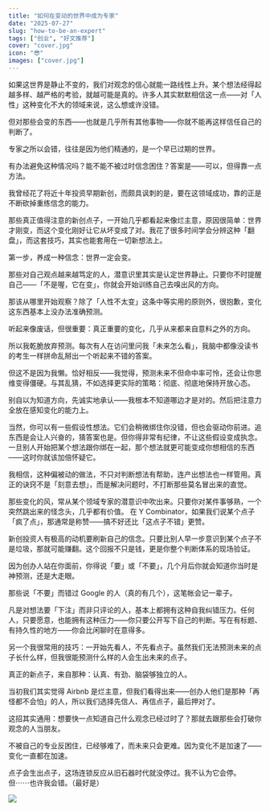```yaml
---
title: "如何在变动的世界中成为专家"
date: "2025-07-27"
slug: "how-to-be-an-expert"
tags: ["创业", "好文推荐"]
cover: "cover.jpg"
icon: "😎"
images: ["cover.jpg"]
---
```

如果这世界是静止不变的，我们对观念的信心就能一路线性上升。某个想法经得起越多样、越严格的考验，就越可能是真的。许多人其实默默相信这一点——对「人性」这种变化不大的领域来说，这么想或许没错。



但对那些会变的东西——也就是几乎所有其他事物——你就不能再这样信任自己的判断了。



专家之所以会错，往往是因为他们精通的，是一个早已过期的世界。



有办法避免这种情况吗？能不能不被过时信念困住？答案是——可以，但得靠一点方法。



我曾经花了将近十年投资早期新创，而颇具讽刺的是，要在这领域成功，靠的正是不断砍掉重练信念的能力。



那些真正值得注意的新创点子，一开始几乎都看起来像烂主意，原因很简单：世界才刚变，而这个变化刚好让它从坏变成了对。我花了很多时间学会分辨这种「翻盘」，而这套技巧，其实也能套用在一切新想法上。



第一步，养成一种信念：世界一定会变。



那些对自己观点越来越笃定的人，潜意识里其实是认定世界静止。只要你不时提醒自己——「不是喔，它在变」，你就会开始训练自己去嗅出风的方向。



那该从哪里开始观察？除了「人性不太变」这条中等实用的原则外，很抱歉，变化这东西基本上没办法准确预测。



听起来像废话，但很重要：真正重要的变化，几乎从来都来自意料之外的方向。



所以我乾脆放弃预测。每次有人在访问里问我「未来怎么看」，我脑中都像没读书的考生一样拼命乱掰出一个听起来不错的答案。



但这不是因为我懒。恰好相反——我觉得，预测未来不但命中率可怜，还会让你思维变得僵硬。与其乱猜，不如选择更实际的策略：彻底、彻底地保持开放心态。



别自以为知道方向，先诚实地承认——我根本不知道哪边才是对的。然后把注意力全放在感知变化的能力上。



当然，你可以有一些假设性想法。它们会稍微绑住你没错，但也会驱动你前进。追东西是会让人兴奋的，猜答案也是。但你得非常有纪律，不让这些假设变成执念。
一旦别人开始把某个想法跟你绑在一起，那个想法就更可能变成你想相信的东西——这时你就该加倍怀疑它。



我相信，这种偏被动的做法，不只对判断想法有帮助，连产出想法也一样管用。真正的诀窍不是「刻意去想」，而是解决问题时，不打断那些莫名冒出来的直觉。



那些变化的风，常从某个领域专家的潜意识中吹出来。只要你对某件事够熟，一个突然跳出来的怪念头，几乎都有价值。
在 Y Combinator，如果我们说某个点子「疯了点」，那通常是称赞——搞不好还比「这点子不错」更赞。



新创投资人有极高的动机要刷新自己的信念。只要比别人早一步意识到某个点子不是垃圾，那就可能赚翻。这个回报不只是钱，更是你整个判断体系的现场验证。



因为创办人站在你面前，你得说「要」或「不要」，几个月后你就会知道你当时是神预测，还是大走眼。



那些说「不要」而错过 Google 的人（真的有几个），这笔帐会记一辈子。



凡是对想法要「下注」而非只评论的人，基本上都拥有这种自我纠错压力。任何人，只要愿意，也能拥有这种压力——你只要公开写下自己的判断。写在有标题、有持久性的地方——你会比闲聊时在意得多。



另一个我很常用的技巧：一开始先看人，不先看点子。虽然我们无法预测未来的点子长什么样，但我很能预测什么样的人会生出未来的点子。



真正的新点子，来自那种：认真、有劲、脑袋够独立的人。



当初我们其实觉得 Airbnb 是烂主意，但我们看得出来——创办人他们是那种「再怪都不会怕」的人，所以我们选择先信人、再信点子，最后押对了。



这招其实通用：想要快一点知道自己什么观念已经过时了？那就去跟那些会打破你观念的人当朋友。



不被自己的专业反困住，已经够难了，而未来只会更难。因为变化不是加速了——变化一直都在加速。



点子会生出点子，这场连锁反应从旧石器时代就没停过。我不认为它会停。
但⋯⋯也许我会错。（最好是）




![](https://prod-files-secure.s3.us-west-2.amazonaws.com/112d0858-5090-4d34-a606-b75eb8d65fd2/46476355-9cf3-4e99-9b7a-3531bc426380/1000202064.png?X-Amz-Algorithm=AWS4-HMAC-SHA256&X-Amz-Content-Sha256=UNSIGNED-PAYLOAD&X-Amz-Credential=ASIAZI2LB466UXCKQF7U%2F20251023%2Fus-west-2%2Fs3%2Faws4_request&X-Amz-Date=20251023T033259Z&X-Amz-Expires=3600&X-Amz-Security-Token=IQoJb3JpZ2luX2VjEIT%2F%2F%2F%2F%2F%2F%2F%2F%2F%2FwEaCXVzLXdlc3QtMiJIMEYCIQCJVd0sKObd3Ys4a3RzdLbZnMefBfyCLf1McBCTrxgkrgIhAKvK0RI3UCl%2Bhg1qP7siNdnO4x2FQRBwu2LzJJw%2FillhKv8DCD0QABoMNjM3NDIzMTgzODA1Igypqacv8PzAntXdrOQq3AO%2BrG%2FVH8t%2F%2BvN2GnAn89rZI7SZRhUh0%2BHH4xSbWNVfmJGCB0JGKQQBjkx4htY%2FlwOAkKiIUBaoZmzuPDV5zUsO4zt8Qdp9wOYyk5mFqNx4g8WYjfDXkUfYoqtb4VXjco%2FnDuOXc%2BDWlaF22vOgOE9vcrS5uvPq3zVA1OJOpXEoifZsMuVX3zahk%2BB5S4N%2Bmub4zDqZlFuD69wU7Mozz6T8bqWDLgRTa2FCbQTvH7r%2BDSyE%2BB2iBZa6nevo7NWWavGq5Rn8xGTiuW86El%2BbYLr1GxF%2Fz1g9uq5DzOOVS36ol38OHhACL4MSSPDss7DX8Guz4GpToGTXqGdEfs1QlhW5rXgk%2FPIPBhHMVN%2Fs%2F%2BA1QztpaQ%2FBD2%2FQtyagpeLk5Li8lvJ7e850t5pTYCjNIec1DLqkVqInZpnhCfYFswgDg0yZDY5S7dc%2BZmaqtsw3usVQUWs3sTICr396mtUljD2Yg%2FAC36g3Xuc3wmI9kCQf6ZOr5osjMpFkKhZD%2B6ISXeT8dHVgZJ1yvNcNJBfN1ByV1eiqw8zCWKAdIsdHVynqZXGHGmwf0eOkip7U%2FlpyVJcDQhsjrk%2BkFQ2jlJQF9WRm2pXAnT72iYMbBvzYYYjJIjxPBqCy9jebc9MfSDDqwObHBjqkATDOsfJgQdlyKWmWsJcRDpHgHpaZyctQSuU7%2FazOOgvBA01r1NsJ1b6%2BkF%2B2HHfFYuq%2BFAsQHeVq5Tk22xEBNlGluLCVNInPwFv2CISV026xU4Nh%2FRYlwTP0AmrEVywT%2FFkw6w1sRIjKHEE%2FdJki1pak5fmPXbluNt1R6JaSLnmY9Y0GCaCZ9fKfxJsu7NyceTt5abzEOEMcsa69ra9BrJdOkXGd&X-Amz-Signature=f092bcf9e0b0eaf18d840b71b94caa4925207a6083e8b7711f3c4264fb46aa72&X-Amz-SignedHeaders=host&x-amz-checksum-mode=ENABLED&x-id=GetObject)

